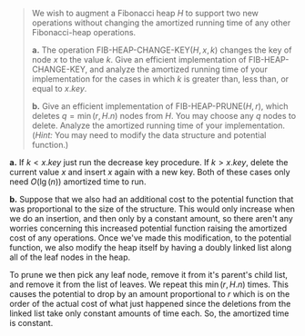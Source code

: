 > We wish to augment a Fibonacci heap $H$ to support two new operations without changing the amortized running time of any other Fibonacci-heap operations.
>
> **a.** The operation $\text{FIB-HEAP-CHANGE-KEY}(H, x, k)$ changes the key of node $x$ to the value $k$. Give an efficient implementation of $\text{FIB-HEAP-CHANGE-KEY}$, and analyze the amortized running time of your implementation for the cases in which $k$ is greater than, less than, or equal to $x.key$.
>
> **b.** Give an efficient implementation of $\text{FIB-HEAP-PRUNE}(H, r)$, which deletes $q = \min(r, H.n)$ nodes from $H$. You may choose any $q$ nodes to delete. Analyze the amortized running time of your implementation. ($\textit{Hint:}$ You may need to modify the data structure and potential function.)

**a.** If $k < x.key$ just run the decrease key procedure. If $k > x.key$, delete the current value $x$ and insert $x$ again with a new key. Both of these cases only need $O(\lg(n))$ amortized time to run.

**b.** Suppose that we also had an additional cost to the potential function that was proportional to the size of the structure. This would only increase when we do an insertion, and then only by a constant amount, so there aren't any worries concerning this increased potential function raising the amortized cost of any operations. Once we've made this modification, to the potential function, we also modify the heap itself by having a doubly linked list along all of the leaf nodes in the heap.

To prune we then pick any leaf node, remove it from it's parent's child list, and remove it from the list of leaves. We repeat this $\min(r, H.n)$ times. This causes the potential to drop by an amount proportional to $r$ which is on the order of the actual cost of what just happened since the deletions from the linked list take only constant amounts of time each. So, the amortized time is constant.
